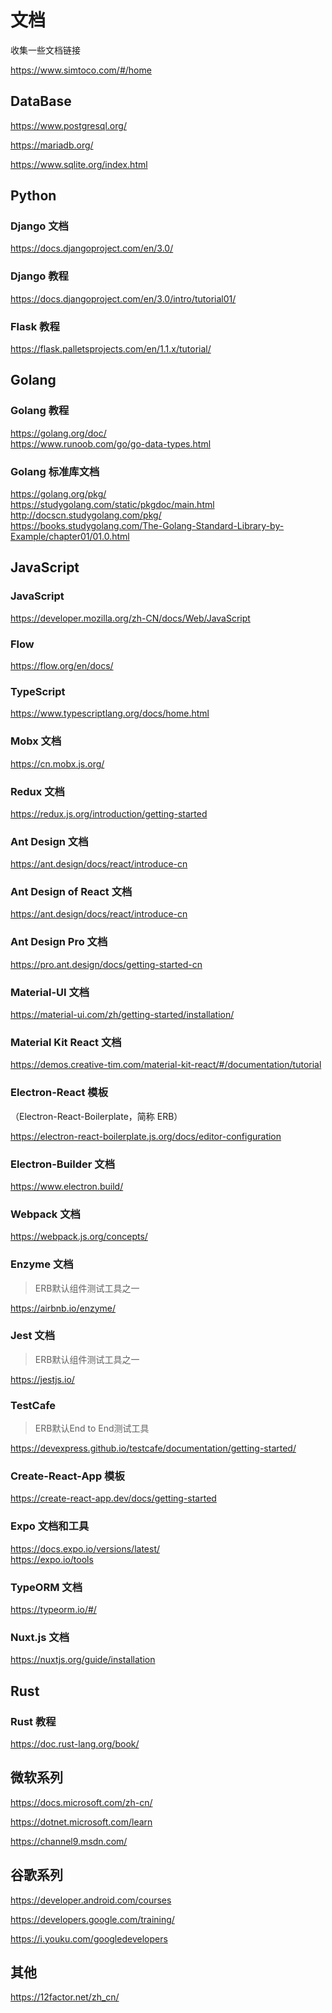 # 文档

收集一些文档链接  

https://www.simtoco.com/#/home

## DataBase

https://www.postgresql.org/  

https://mariadb.org/  

https://www.sqlite.org/index.html  



## Python

### Django 文档

https://docs.djangoproject.com/en/3.0/  

### Django 教程

https://docs.djangoproject.com/en/3.0/intro/tutorial01/  

### Flask 教程

https://flask.palletsprojects.com/en/1.1.x/tutorial/  



## Golang
### Golang 教程
https://golang.org/doc/  
https://www.runoob.com/go/go-data-types.html  
### Golang 标准库文档
https://golang.org/pkg/  
https://studygolang.com/static/pkgdoc/main.html  
http://docscn.studygolang.com/pkg/  
https://books.studygolang.com/The-Golang-Standard-Library-by-Example/chapter01/01.0.html  



## JavaScript
### JavaScript
https://developer.mozilla.org/zh-CN/docs/Web/JavaScript  
### Flow
https://flow.org/en/docs/  
### TypeScript
https://www.typescriptlang.org/docs/home.html  
### Mobx 文档
https://cn.mobx.js.org/  
### Redux 文档
https://redux.js.org/introduction/getting-started  
### Ant Design 文档
https://ant.design/docs/react/introduce-cn  
### Ant Design of React 文档
https://ant.design/docs/react/introduce-cn  
### Ant Design Pro 文档
https://pro.ant.design/docs/getting-started-cn
### Material-UI 文档
https://material-ui.com/zh/getting-started/installation/  
### Material Kit React 文档
https://demos.creative-tim.com/material-kit-react/#/documentation/tutorial  
### Electron-React 模板

（Electron-React-Boilerplate，简称 ERB）

https://electron-react-boilerplate.js.org/docs/editor-configuration  
### Electron-Builder 文档
https://www.electron.build/  
### Webpack 文档
https://webpack.js.org/concepts/  
### Enzyme 文档

> ERB默认组件测试工具之一

https://airbnb.io/enzyme/  
### Jest 文档

> ERB默认组件测试工具之一

https://jestjs.io/  
### TestCafe

> ERB默认End to End测试工具

https://devexpress.github.io/testcafe/documentation/getting-started/  
### Create-React-App 模板
https://create-react-app.dev/docs/getting-started  
### Expo 文档和工具
https://docs.expo.io/versions/latest/  
https://expo.io/tools  
### TypeORM 文档
https://typeorm.io/#/  
### Nuxt.js 文档
https://nuxtjs.org/guide/installation  



## Rust

### Rust 教程
https://doc.rust-lang.org/book/  



## 微软系列

https://docs.microsoft.com/zh-cn/  

https://dotnet.microsoft.com/learn  

https://channel9.msdn.com/  



## 谷歌系列

https://developer.android.com/courses  

https://developers.google.com/training/  

https://i.youku.com/googledevelopers  



## 其他

https://12factor.net/zh_cn/  